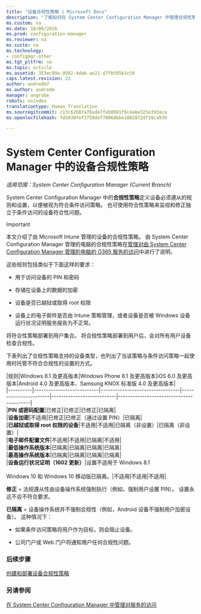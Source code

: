 ```yaml
---
title: "设备合规性策略 | Microsoft Docs"
description: "了解如何在 System Center Configuration Manager 中管理合规性策略以使设备符合条件访问策略。"
ms.custom: na
ms.date: 10/06/2016
ms.prod: configuration-manager
ms.reviewer: na
ms.suite: na
ms.technology:
- configmgr-other
ms.tgt_pltfrm: na
ms.topic: article
ms.assetid: 353ec99a-9982-4dab-ae21-d7fb595b3c50
caps.latest.revision: 22
author: andredm7
ms.author: andredm
manager: angrobe
robots: noindex
translationtype: Human Translation
ms.sourcegitcommit: c13c6268fa76ade7feb0981f9c4a6e325e393aca
ms.openlocfilehash: fd5830fef3759def7806dbbe1802872df19ca939

---
```

# <a name="device-compliance-policies-in-system-center-configuration-manager"></a>System Center Configuration Manager 中的设备合规性策略

*适用范围：System Center Configuration Manager (Current Branch)*

System Center Configuration Manager 中的**合规性策略**定义设备必须遵从的规则和设置，以便被视为符合条件访问策略。 也可使用符合性策略来监视和修正独立于条件访问的设备符合性问题。  


> [!IMPORTANT]  
>  本文介绍了由 Microsoft Intune 管理的设备的合规性策略。    由 System Center Configuration Manager 管理的电脑的合规性策略在[管理对由 System Center Configuration Manager 管理的电脑的 O365 服务的访问](../../protect/deploy-use/manage-access-to-o365-services-for-pcs-managed-by-sccm.md)中进行了说明。  

 这些规则包括类似于下面这样的要求：  

-   用于访问设备的 PIN 和密码

-   存储在设备上的数据的加密

-   设备是否已越狱或取得 root 权限  

-   设备上的电子邮件是否由 Intune 策略管理，或者设备是否被 Windows 设备运行状况证明服务报告为不正常。  


 将符合性策略部署到用户集合。 将合规性策略部署到用户后，会对所有用户设备检查合规性。  

 下表列出了合规性策略支持的设备类型，也列出了当该策略与条件访问策略一起使用时托管不符合合规性的设置的方式。  

|规则|Windows 8.1 及更高版本|Windows Phone 8.1 及更高版本|iOS 6.0 及更高版本|Android 4.0 及更高版本、Samsung KNOX 标准版 4.0 及更高版本|  
|----------|---------------------------|---------------------------------|-----------------------|---------------------------|-----------------------------------------|  
|**PIN 或密码配置**|已修正|已修正|已修正|已隔离|  
|**设备加密**|不适用|已修正|已修正（通过设置 PIN）|已隔离|  
|**已越狱或取得 root 权限的设备**|不适用|不适用|已隔离（非设置）|已隔离（非设置）|  
|**电子邮件配置文件**|不适用|不适用|已隔离|不适用|  
|**最低操作系统版本**|已隔离|已隔离|已隔离|已隔离|  
|**最高操作系统版本**|已隔离|已隔离|已隔离|已隔离|  
|**设备运行状况证明（1602 更新）**|设置不适用于 Windows 8.1<br /><br /> Windows 10 和 Windows 10 移动版已隔离。|不适用|不适用|不适用|  

 **修正** = 法规遵从性由设备操作系统强制执行（例如，强制用户设置 PIN）。  设置永远不会不符合要求。  

 **已隔离** = 设备操作系统并不强制合规性（例如，Android 设备不强制用户加密设备）。  这种情况下：  

-   如果条件访问策略将用户作为目标，则会阻止设备。  

-   公司门户或 Web 门户将通知用户任何合规性问题。  


### <a name="next-steps"></a>后续步骤  
[创建和部署设备合规性策略](create-compliance-policy.md)
### <a name="see-also"></a>另请参阅  
 [在 System Center Configuration Manager 中管理对服务的访问](../../protect/deploy-use/manage-access-to-services.md)



<!--HONumber=Dec16_HO3-->


